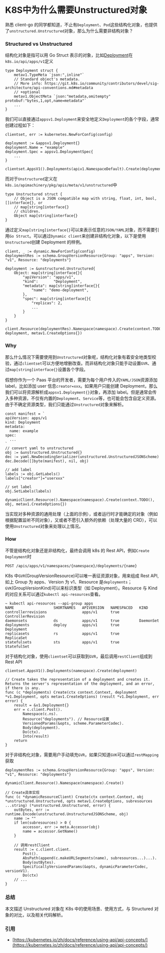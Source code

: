 # K8S中为什么需要Unstructured对象

熟悉 client-go 的同学都知道，不止有`Deployment`、`Pod`这些结构化对象，也提供了`unstructured.Unstructured`对象，那么为什么需要非结构对象？

### Structured vs Unstructured <a href="#structured-vs-unstructured" id="structured-vs-unstructured"></a>

结构化对象是指可以用 Go Struct 表示的对象，比如[Deployment](https://pkg.go.dev/k8s.io/api/apps/v1#Deployment)在`k8s.io/api/apps/v1`定义

```
type Deployment struct {
	metav1.TypeMeta `json:",inline"`
	// Standard object's metadata.
	// More info: https://git.k8s.io/community/contributors/devel/sig-architecture/api-conventions.md#metadata
	// +optional
	metav1.ObjectMeta `json:"metadata,omitempty" protobuf:"bytes,1,opt,name=metadata"`
    ...
}
```

我们可以直接通过`appsv1.Deployment`来安全地定义`Deployment`的各个字段，通常创建过程如下：

```
clientset, err := kubernetes.NewForConfig(config)

deployment := &appsv1.Deployment{}
deployment.Name = "example"
deployment.Spec = appsv1.DeploymentSpec{
	...
}

clientset.AppsV1().Deployments(apiv1.NamespaceDefault).Create(deployment)
```

而对于`Unstructured`定义在`k8s.io/apimachinery/pkg/apis/meta/v1/unstructured`中

```
type Unstructured struct {
	// Object is a JSON compatible map with string, float, int, bool, []interface{}, or
	// map[string]interface{}
	// children.
	Object map[string]interface{}
}
```

通过定义`map[string]interface{}`可以来表示任意的`JSON/YAML`对象，而不需要引用`Go Struct`。可以通过`Dynamic client`来创建非结构化对象，以下是使用`Unstructured`创建 Deployment 的样例。

```
client, _ := dynamic.NewForConfig(config)
deploymentRes := schema.GroupVersionResource{Group: "apps", Version: "v1", Resource: "deployments"}

deployment := &unstructured.Unstructured{
	Object: map[string]interface{}{
		"apiVersion": "apps/v1",
		"kind":       "Deployment",
		"metadata": map[string]interface{}{
			"name": "demo-deployment",
		},
		"spec": map[string]interface{}{
			"replicas": 2,
			...
		}
	}
}

client.Resource(deploymentRes).Namespace(namespace).Create(context.TODO(), deployment, metav1.CreateOptions{})
```

### Why <a href="#why" id="why"></a>

那么什么情况下需要使用到`Unstructured`对象呢，结构化对象有着安全地类型校验，通过`clientset`可以方便地增删改查。而非结构化对象只能手动设置`GVR`、通过`map[string]interface{}`设置各个字段。

假想你作为一个 Paas 平台的开发者，需要为每个用户传入的`YAML/JSON`资源添加 label，比如添加 user 信息`creator=xxx`。如果用户只能创建 Deployment，那么我们可以将资源解析成`appsv1.Deployment{}`对象，再添加 label。但是通常会传入多种资源，不仅有内置的`Deployment`、`Service`等，也可能会包含自定义资源。由于不确定资源类型，我们只能通过`Unstructured`对象来解析。

```
const manifest = `
apiVersion: apps/v1
kind: Deployment
metadata:
  name: example
spec:
  ...
`
// convert yaml to unstructured
obj := &unstructured.Unstructured{}
dec := yaml.NewDecodingSerializer(unstructured.UnstructuredJSONScheme)
dec.Decode([]byte(manifest), nil, obj)

// add label
labels := obj.GetLabels()
labels["creator"]="userxxx"

// set label
obj.SetLabels(labels)

dynamicClient.Resource().Namespace(namespace).Create(context.TODO(), obj, metav1.CreateOptions{})
```

当实现对多种资源的通用处理（上面的示例），或者运行时才能确定的对象（例如根据配置监听不同对象），又或者不愿引入额外的依赖（处理大量的 CRD），可以使用`Unstructured`对象来处理以上情况。

### How <a href="#how" id="how"></a>

不管是结构化对象还是非结构化，最终会调用 k8s 的 Rest API，例如`Create Deployment`时

```
POST /apis/apps/v1/namespaces/{namespace}/deployments/{name}
```

K8s 中`GVR`(GroupVersionResource)可以唯一表征资源对象，用来组成 Rest API, 如上 Group 为 apps、Version 为 v1、Resource 是`deployments`；`GVK`(GroupVersionKind)可以来标识类型（如 Deployment）。Resource 与 Kind 的对应关系可以通过`kubectl api-resources`查看。

```
~ kubectl api-resources --api-group apps
NAME                  SHORTNAMES   APIVERSION   NAMESPACED   KIND
controllerrevisions                apps/v1      true         ControllerRevision
daemonsets            ds           apps/v1      true         DaemonSet
deployments           deploy       apps/v1      true         Deployment
replicasets           rs           apps/v1      true         ReplicaSet
statefulsets          sts          apps/v1      true         StatefulSet
```

对于结构化对象，使用`clientset`可以获取到`GVR`，最后调用`restClient`组成到 Rest API

```
clientset.AppsV1().Deployments(namespace).Create(deployment)

// Create takes the representation of a deployment and creates it.  Returns the server's representation of the deployment, and an error, if there is any.
func (c *deployments) Create(ctx context.Context, deployment *v1.Deployment, opts metav1.CreateOptions) (result *v1.Deployment, err error) {
	result = &v1.Deployment{}
	err = c.client.Post().
		Namespace(c.ns).
		Resource("deployments"). // Resource设置
		VersionedParams(&opts, scheme.ParameterCodec).
		Body(deployment).
		Do(ctx).
		Into(result)
	return
}
```

对于非结构化对象，需要用户手动填充`GVR`，如果只知道`GVK`可以通过`restMapping`获取

```
deploymentRes := schema.GroupVersionResource{Group: "apps", Version: "v1", Resource: "deployments"}

dynamicClient.Resource().Namespace(namespace).Create()

// Create具体实现
func (c *dynamicResourceClient) Create(ctx context.Context, obj *unstructured.Unstructured, opts metav1.CreateOptions, subresources ...string) (*unstructured.Unstructured, error) {
	outBytes, err := runtime.Encode(unstructured.UnstructuredJSONScheme, obj)
	name := ""
	if len(subresources) > 0 {
		accessor, err := meta.Accessor(obj)
		name = accessor.GetName()
	}

    // 调用restClient
	result := c.client.client.
		Post().
		AbsPath(append(c.makeURLSegments(name), subresources...)...).
		Body(outBytes).
		SpecificallyVersionedParams(&opts, dynamicParameterCodec, versionV1).
		Do(ctx)
	// ...
}
```

### 总结 <a href="#zong-jie" id="zong-jie"></a>

本文描述 Unstructured 对象在 K8s 中的使用场景、使用方式，与 Structured 对象的对比，以及相关代码解析。

### 引用 <a href="#yin-yong" id="yin-yong"></a>

* [https://kubernetes.io/zh/docs/reference/using-api/api-concepts/](https://kubernetes.io/zh/docs/reference/using-api/api-concepts/)
